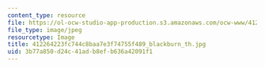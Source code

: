 ```yaml
---
content_type: resource
file: https://ol-ocw-studio-app-production.s3.amazonaws.com/ocw-www/412264223fc744c8baa7e3f74755f489_blackburn_th.jpg
file_type: image/jpeg
resourcetype: Image
title: 412264223fc744c8baa7e3f74755f489_blackburn_th.jpg
uid: 3b77a850-d24c-41ad-b8ef-b636a42091f1
---
```

